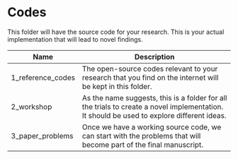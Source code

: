# Codes

This folder will have the source code for your research. This is your actual implementation that will lead to novel findings.

| Name | Description |
| ---- | ---- |
| 1_reference_codes | The open-source codes relevant to your research that you find on the internet will be kept in this folder.  |
| 2_workshop | As the name suggests, this is a folder for all the trials to create a novel implementation. It should be used to explore different ideas. |
| 3_paper_problems | Once we have a working source code, we can start with the problems that will become part of the final manuscript. |



